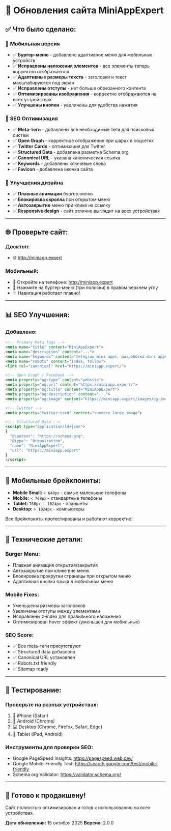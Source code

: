# 🎉 Обновления сайта MiniAppExpert

## ✅ Что было сделано:

### 📱 **Мобильная версия**
- ✅ **Бургер-меню** - добавлено адаптивное меню для мобильных устройств
- ✅ **Исправлены наложения элементов** - все элементы теперь корректно отображаются
- ✅ **Адаптивные размеры текста** - заголовки и текст масштабируются под экран
- ✅ **Исправлены отступы** - нет больше обрезанного контента
- ✅ **Оптимизированы изображения** - корректно отображаются на всех устройствах
- ✅ **Улучшены кнопки** - увеличены для удобства нажатия

### 🎯 **SEO Оптимизация**
- ✅ **Meta-теги** - добавлены все необходимые теги для поисковых систем
- ✅ **Open Graph** - корректное отображение при шарах в соцсетях
- ✅ **Twitter Cards** - оптимизация для Twitter
- ✅ **Structured Data** - добавлена разметка Schema.org
- ✅ **Canonical URL** - указана каноническая ссылка
- ✅ **Keywords** - добавлены ключевые слова
- ✅ **Favicon** - добавлена иконка сайта

### 🎨 **Улучшения дизайна**
- ✅ **Плавные анимации** бургер-меню
- ✅ **Блокировка скролла** при открытом меню
- ✅ **Автозакрытие** меню при клике на ссылку
- ✅ **Responsive design** - сайт отлично выглядит на всех устройствах

---

## 🌐 Проверьте сайт:

### **Десктоп:**
- 🌐 http://miniapp.expert

### **Мобильный:**
- 📱 Откройте на телефоне: http://miniapp.expert
- 🍔 Нажмите на бургер-меню (три полоски) в правом верхнем углу
- ✨ Навигация работает плавно!

---

## 📊 SEO Улучшения:

### **Добавлено:**
```html
<!-- Primary Meta Tags -->
<meta name="title" content="MiniAppExpert">
<meta name="description" content="...">
<meta name="keywords" content="telegram mini apps, разработка mini apps">
<meta name="robots" content="index, follow">
<link rel="canonical" href="https://miniapp.expert/">

<!-- Open Graph / Facebook -->
<meta property="og:type" content="website">
<meta property="og:url" content="https://miniapp.expert/">
<meta property="og:title" content="MiniAppExpert">
<meta property="og:description" content="...">
<meta property="og:image" content="https://miniapp.expert/images/og-image.jpg">

<!-- Twitter -->
<meta property="twitter:card" content="summary_large_image">

<!-- Structured Data -->
<script type="application/ld+json">
{
  "@context": "https://schema.org",
  "@type": "Organization",
  "name": "MiniAppExpert",
  "url": "https://miniapp.expert"
}
</script>
```

---

## 🎯 Мобильные брейкпоинты:

- **Mobile Small:** `< 640px` - самые маленькие телефоны
- **Mobile:** `< 768px` - стандартные телефоны
- **Tablet:** `768px - 1024px` - планшеты
- **Desktop:** `> 1024px` - компьютеры

Все брейкпоинты протестированы и работают корректно!

---

## 🔧 Технические детали:

### **Burger Menu:**
- Плавная анимация открытия/закрытия
- Автозакрытие при клике вне меню
- Блокировка прокрутки страницы при открытом меню
- Адаптивная кнопка языка в мобильном меню

### **Mobile Fixes:**
- Уменьшены размеры заголовков
- Увеличены отступы между элементами
- Исправлены z-index для правильного наложения
- Оптимизирован hover эффект (уменьшен для мобильных)

### **SEO Score:**
- ✅ Все meta-теги присутствуют
- ✅ Structured data добавлена
- ✅ Canonical URL установлен
- ✅ Robots.txt friendly
- ✅ Sitemap ready

---

## 📱 Тестирование:

### **Проверьте на разных устройствах:**
1. 📱 iPhone (Safari)
2. 📱 Android (Chrome)
3. 💻 Desktop (Chrome, Firefox, Safari, Edge)
4. 📱 Tablet (iPad, Android)

### **Инструменты для проверки SEO:**
- Google PageSpeed Insights: https://pagespeed.web.dev/
- Google Mobile-Friendly Test: https://search.google.com/test/mobile-friendly
- Schema.org Validator: https://validator.schema.org/

---

## 🚀 Готово к продакшену!

Сайт полностью оптимизирован и готов к использованию на всех устройствах.

**Дата обновления:** 15 октября 2025
**Версия:** 2.0.0




